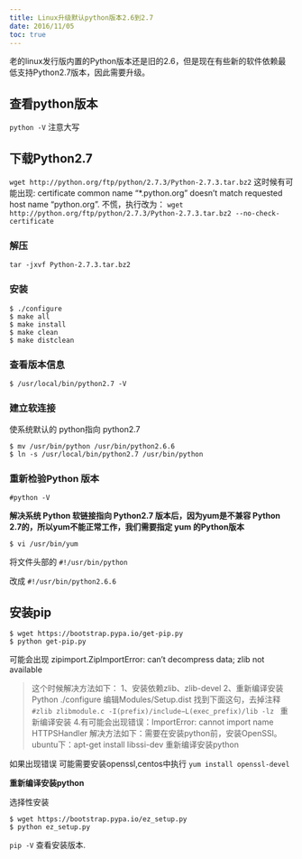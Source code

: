 ```yaml
---
title: Linux升级默认python版本2.6到2.7
date: 2016/11/05
toc: true
---
```


老的linux发行版内置的Python版本还是旧的2.6，但是现在有些新的软件依赖最低支持Python2.7版本，因此需要升级。
<!--more-->

## 查看python版本
`python -V`
注意大写

## 下载Python2.7
`wget http://python.org/ftp/python/2.7.3/Python-2.7.3.tar.bz2`
这时候有可能出现:
 certificate common name “*.python.org” doesn’t match requested host name “python.org”.
不慌，执行改为：
`wget http://python.org/ftp/python/2.7.3/Python-2.7.3.tar.bz2 --no-check-certificate`

### 解压
`tar -jxvf Python-2.7.3.tar.bz2`

### 安装

```
$ ./configure
$ make all
$ make install
$ make clean
$ make distclean
```

### 查看版本信息
`$ /usr/local/bin/python2.7 -V`

### 建立软连接

使系统默认的 python指向 python2.7

```
$ mv /usr/bin/python /usr/bin/python2.6.6
$ ln -s /usr/local/bin/python2.7 /usr/bin/python
```

### 重新检验Python 版本
`#python -V`

**解决系统 Python 软链接指向 Python2.7 版本后，因为yum是不兼容 Python 2.7的，所以yum不能正常工作，我们需要指定 yum 的Python版本**

`$ vi /usr/bin/yum`

将文件头部的
`#!/usr/bin/python`

改成
`#!/usr/bin/python2.6.6`

## 安装pip
```
$ wget https://bootstrap.pypa.io/get-pip.py
$ python get-pip.py
```

可能会出现 zipimport.ZipImportError: can’t decompress data; zlib not available

> 这个时候解决方法如下：
> 1、安装依赖zlib、zlib-devel
> 2、重新编译安装Python
> ./configure
> 编辑Modules/Setup.dist
> 找到下面这句，去掉注释
> `#zlib zlibmodule.c -I(prefix)/include−L(exec_prefix)/lib -lz `
> 重新编译安装
> 4.有可能会出现错误：ImportError: cannot import name HTTPSHandler
> 解决方法如下：需要在安装python前，安装OpenSSl。
> ubuntu下：apt-get install libssi-dev
> 重新编译安装python


如果出现错误 可能需要安装openssl,centos中执行 `yum install openssl-devel`

**重新编译安装python**

选择性安装
```
$ wget https://bootstrap.pypa.io/ez_setup.py
$ python ez_setup.py
```

`pip -V` 查看安装版本.
